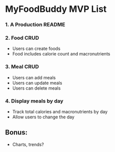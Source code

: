 # MyFoodBuddy MVP List

### 1. A Production README

### 2. Food CRUD
  * Users can create foods
  * Food includes calorie count and macronutrients

### 3. Meal CRUD
  * Users can add meals
  * Users can update meals
  * Users can delete meals

### 4. Display meals by day
  * Track total calories and macronutrients by day
  * Allow users to change the day

## Bonus:
* Charts, trends?
